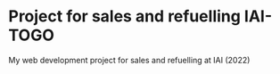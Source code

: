 # Project for sales and refuelling IAI-TOGO
My web development project for sales and refuelling at IAI (2022) 
